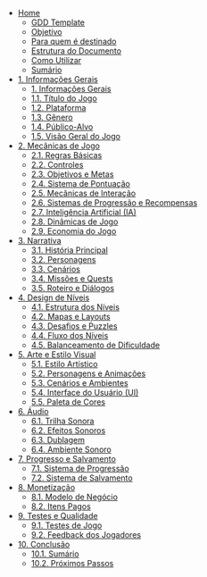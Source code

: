 -   [Home](https://github.com/alinefbrito/gdd-template/wiki)
    -   [GDD Template](https://github.com/alinefbrito/gdd-template/wiki#gdd-template) </br>
    -   [Objetivo](https://github.com/alinefbrito/gdd-template/wiki#objetivo)
    -   [Para quem é destinado](https://github.com/alinefbrito/gdd-template/wiki#para-quem-%C3%A9-destinado)
    -   [Estrutura do Documento](https://github.com/alinefbrito/gdd-template/wiki#estrutura-do-documento)
    -   [Como Utilizar](https://github.com/alinefbrito/gdd-template/wiki#como-utilizar)
    -   [Sumário](https://github.com/alinefbrito/gdd-template/wiki#sum%C3%A1rio)
-   [1. Informações Gerais](https://github.com/alinefbrito/gdd-template/wiki/1.-Informa%C3%A7%C3%B5es-Gerais)</br>
    -   [1. Informações Gerais](https://github.com/alinefbrito/gdd-template/wiki/1.-Informa%C3%A7%C3%B5es-Gerais#1-informa%C3%A7%C3%B5es-gerais)
    -   [1.1. Título do Jogo](https://github.com/alinefbrito/gdd-template/wiki/1.-Informa%C3%A7%C3%B5es-Gerais#11-t%C3%ADtulo-do-jogo)
    -   [1.2. Plataforma](https://github.com/alinefbrito/gdd-template/wiki/1.-Informa%C3%A7%C3%B5es-Gerais#12-plataforma)
    -   [1.3. Gênero](https://github.com/alinefbrito/gdd-template/wiki/1.-Informa%C3%A7%C3%B5es-Gerais#13-g%C3%AAnero)
    -   [1.4. Público-Alvo](https://github.com/alinefbrito/gdd-template/wiki/1.-Informa%C3%A7%C3%B5es-Gerais#14-p%C3%BAblico-alvo)
    -   [1.5. Visão Geral do Jogo](https://github.com/alinefbrito/gdd-template/wiki/1.-Informa%C3%A7%C3%B5es-Gerais#15-vis%C3%A3o-geral-do-jogo)
-   [2. Mecânicas de Jogo](https://github.com/alinefbrito/gdd-template/wiki/2.-Mec%C3%A2nicas-de-Jogo)</br>
    -   [2.1. Regras Básicas](https://github.com/alinefbrito/gdd-template/wiki/2.-Mec%C3%A2nicas-de-Jogo#21-regras-b%C3%A1sicas)
    -   [2.2. Controles](https://github.com/alinefbrito/gdd-template/wiki/2.-Mec%C3%A2nicas-de-Jogo#22-controles)
    -   [2.3. Objetivos e Metas](https://github.com/alinefbrito/gdd-template/wiki/2.-Mec%C3%A2nicas-de-Jogo#23-objetivos-e-metas)
    -   [2.4. Sistema de Pontuação](https://github.com/alinefbrito/gdd-template/wiki/2.-Mec%C3%A2nicas-de-Jogo#24-sistema-de-pontua%C3%A7%C3%A3o)
    -   [2.5. Mecânicas de Interação](https://github.com/alinefbrito/gdd-template/wiki/2.-Mec%C3%A2nicas-de-Jogo#25-mec%C3%A2nicas-de-intera%C3%A7%C3%A3o)
    -   [2.6. Sistemas de Progressão e Recompensas](https://github.com/alinefbrito/gdd-template/wiki/2.-Mec%C3%A2nicas-de-Jogo#26-sistemas-de-progress%C3%A3o-e-recompensas)
    -   [2.7. Inteligência Artificial (IA)](https://github.com/alinefbrito/gdd-template/wiki/2.-Mec%C3%A2nicas-de-Jogo#27-intelig%C3%AAncia-artificial-ia)
    -   [2.8. Dinâmicas de Jogo](https://github.com/alinefbrito/gdd-template/wiki/2.-Mec%C3%A2nicas-de-Jogo#28-din%C3%A2micas-de-jogo)
    -   [2.9. Economia do Jogo](https://github.com/alinefbrito/gdd-template/wiki/2.-Mec%C3%A2nicas-de-Jogo#29-economia-do-jogo)
-   [3. Narrativa](https://github.com/alinefbrito/gdd-template/wiki/3.-Narrativa)</br>
	  -   [3.1. História Principal](https://github.com/alinefbrito/gdd-template/wiki/3.-Narrativa#31-hist%C3%B3ria-principal)
    -   [3.2. Personagens](https://github.com/alinefbrito/gdd-template/wiki/3.-Narrativa#32-personagens)
    -   [3.3. Cenários](https://github.com/alinefbrito/gdd-template/wiki/3.-Narrativa#33-cen%C3%A1rios)
    -   [3.4. Missões e Quests](https://github.com/alinefbrito/gdd-template/wiki/3.-Narrativa#34-miss%C3%B5es-e-quests)
    -   [3.5. Roteiro e Diálogos](https://github.com/alinefbrito/gdd-template/wiki/3.-Narrativa#35-roteiro-e-di%C3%A1logos)
-   [4. Design de Níveis](https://github.com/alinefbrito/gdd-template/wiki/4.-Design-de-N%C3%ADveis)</br>    
    -   [4.1. Estrutura dos Níveis](https://github.com/alinefbrito/gdd-template/wiki/4.-Design-de-N%C3%ADveis#41-estrutura-dos-n%C3%ADveis)
    -   [4.2. Mapas e Layouts](https://github.com/alinefbrito/gdd-template/wiki/4.-Design-de-N%C3%ADveis#42-mapas-e-layouts)
    -   [4.3. Desafios e Puzzles](https://github.com/alinefbrito/gdd-template/wiki/4.-Design-de-N%C3%ADveis#43-desafios-e-puzzles)
    -   [4.4. Fluxo dos Níveis](https://github.com/alinefbrito/gdd-template/wiki/4.-Design-de-N%C3%ADveis#44-fluxo-dos-n%C3%ADveis)
    -   [4.5. Balanceamento de Dificuldade](https://github.com/alinefbrito/gdd-template/wiki/4.-Design-de-N%C3%ADveis#45-balanceamento-de-dificuldade)
-   [5. Arte e Estilo Visual](https://github.com/alinefbrito/gdd-template/wiki/5.-Arte-e-Estilo-Visual)</br>
    -   [5.1. Estilo Artístico](https://github.com/alinefbrito/gdd-template/wiki/5.-Arte-e-Estilo-Visual#51-estilo-art%C3%ADstico)
    -   [5.2. Personagens e Animações](https://github.com/alinefbrito/gdd-template/wiki/5.-Arte-e-Estilo-Visual#52-personagens-e-anima%C3%A7%C3%B5es)
    -   [5.3. Cenários e Ambientes](https://github.com/alinefbrito/gdd-template/wiki/5.-Arte-e-Estilo-Visual#53-cen%C3%A1rios-e-ambientes)
    -   [5.4. Interface do Usuário (UI)](https://github.com/alinefbrito/gdd-template/wiki/5.-Arte-e-Estilo-Visual#54-interface-do-usu%C3%A1rio-ui)
    -   [5.5. Paleta de Cores](https://github.com/alinefbrito/gdd-template/wiki/5.-Arte-e-Estilo-Visual#55-paleta-de-cores)
-   [6. Áudio](https://github.com/alinefbrito/gdd-template/wiki/6.-%C3%81udio)</br>
    -   [6.1. Trilha Sonora](https://github.com/alinefbrito/gdd-template/wiki/6.-%C3%81udio#61-trilha-sonora)
    -   [6.2. Efeitos Sonoros](https://github.com/alinefbrito/gdd-template/wiki/6.-%C3%81udio#62-efeitos-sonoros)
    -   [6.3. Dublagem](https://github.com/alinefbrito/gdd-template/wiki/6.-%C3%81udio#63-dublagem)
    -   [6.4. Ambiente Sonoro](https://github.com/alinefbrito/gdd-template/wiki/6.-%C3%81udio#64-ambiente-sonoro)
-   [7. Progresso e Salvamento](https://github.com/alinefbrito/gdd-template/wiki/7.-Progresso-e-Salvamento)</br>
	  -   [7.1. Sistema de Progressão](https://github.com/alinefbrito/gdd-template/wiki/7.-Progresso-e-Salvamento#71-sistema-de-progress%C3%A3o)
    -   [7.2. Sistema de Salvamento](https://github.com/alinefbrito/gdd-template/wiki/7.-Progresso-e-Salvamento#72-sistema-de-salvamento)
-   [8. Monetização](https://github.com/alinefbrito/gdd-template/wiki/8.-Monetiza%C3%A7%C3%A3o)</br>
  	-   [8.1. Modelo de Negócio](https://github.com/alinefbrito/gdd-template/wiki/8.-Monetiza%C3%A7%C3%A3o#81-modelo-de-neg%C3%B3cio)
    -   [8.2. Itens Pagos](https://github.com/alinefbrito/gdd-template/wiki/8.-Monetiza%C3%A7%C3%A3o#82-itens-pagos)
-   [9. Testes e Qualidade](https://github.com/alinefbrito/gdd-template/wiki/9.-Testes-e-Qualidade)</br>
      - [9.1. Testes de Jogo](https://github.com/alinefbrito/gdd-template/wiki/9.-Testes-e-Qualidade#91-testes-de-jogo)
      - [9.2. Feedback dos Jogadores](https://github.com/alinefbrito/gdd-template/wiki/9.-Testes-e-Qualidade#92-feedback-dos-jogadores)
   -   [10. Conclusão](https://github.com/alinefbrito/gdd-template/wiki/10.-Conclus%C3%A3o)</br>
	    - [10.1. Sumário](https://github.com/alinefbrito/gdd-template/wiki/10.-Conclus%C3%A3o#101-sum%C3%A1rio)
	    - [10.2. Próximos Passos](https://github.com/alinefbrito/gdd-template/wiki/10.-Conclus%C3%A3o#102-pr%C3%B3ximos-passos)
